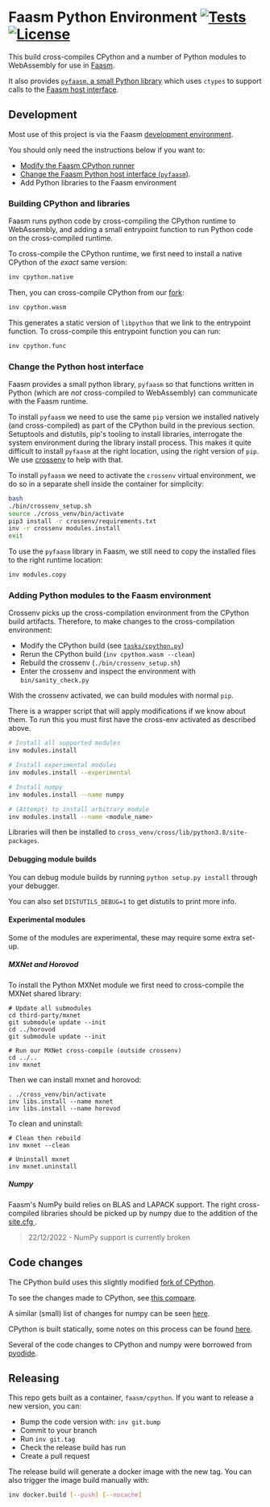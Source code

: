 # Faasm Python Environment [![Tests](https://github.com/faasm/python/workflows/Tests/badge.svg?branch=main)](https://github.com/faasm/python/actions)  [![License](https://img.shields.io/github/license/faasm/python.svg)](https://github.com/faasm/python/blob/main/LICENSE.md)

This build cross-compiles CPython and a number of Python modules to WebAssembly
for use in [Faasm](https://github.com/faasm/faasm).

It also provides [`pyfaasm`, a small Python library](pyfaasm/) which uses
`ctypes` to support calls to the [Faasm host
interface](https://faasm.readthedocs.io/en/latest/source/host_interface.html).

## Development

Most use of this project is via the Faasm [development
environment](https://faasm.readthedocs.io/en/latest/source/development.html).

You should only need the instructions below if you want to:

- [Modify the Faasm CPython runner](#building-cpython-and-libraries)
- [Change the Faasm Python host interface (`pyfaasm`)](#change-the-python-host-interface).
- Add Python libraries to the Faasm environment

### Building CPython and libraries

Faasm runs python code by cross-compiling the CPython runtime to WebAssembly,
and adding a small entrypoint function to run Python code on the cross-compiled
runtime.

To cross-compile the CPython runtime, we first need to install a native CPython
of the _exact_ same version:

```bash
inv cpython.native
```

Then, you can cross-compile CPython from our [fork](
https://github.com/faasm/cpython):

```bash
inv cpython.wasm
```

This generates a static version of `libpython` that we link to the entrypoint
function. To cross-compile this entrypoint function you can run:

```bash
inv cpython.func
```

### Change the Python host interface

Faasm provides a small python library, `pyfaasm` so that functions written in
Python (which are _not_ cross-compiled to WebAssembly) can communicate with the
Faasm runtime.

To install `pyfaasm` we need to use the same `pip` version we installed
natively (and cross-compiled) as part of the CPython build in the previous
section. Setuptools and distutils, pip's tooling to install libraries,
interrogate the system environment during the library install process. This
makes it quite difficult to install `pyfaasm` at the right location, using the
right version of `pip`. We use [crossenv](https://github.com/benfogle/crossenv)
to help with that.

To install `pyfaasm` we need to activate the `crossenv` virtual environment, we
do so in a separate shell inside the container for simplicity:

```bash
bash
./bin/crossenv_setup.sh
source ./cross_venv/bin/activate
pip3 install -r crossenv/requirements.txt
inv -r crossenv modules.install
exit
```

To use the `pyfaasm` library in Faasm, we still need to copy the installed
files to the right runtime location:

```bash
inv modules.copy
```

### Adding Python modules to the Faasm environment

Crossenv picks up the cross-compilation environment from the CPython
build artifacts. Therefore, to make changes to the cross-compilation
environment:

- Modify the CPython build (see [`tasks/cpython.py`](./tasks/cpython.py))
- Rerun the CPython build (`inv cpython.wasm --clean`)
- Rebuild the crossenv (`./bin/crossenv_setup.sh`)
- Enter the crossenv and inspect the environment with `bin/sanity_check.py`

With the crossenv activated, we can build modules with normal `pip`.

There is a wrapper script that will apply modifications if we know about them.
To run this you must first have the cross-env activated as described above.

```bash
# Install all supported modules
inv modules.install

# Install experimental modules
inv modules.install --experimental

# Install numpy
inv modules.install --name numpy

# (Attempt) to install arbitrary module
inv modules.install --name <module_name>
```

Libraries will then be installed to
`cross_venv/cross/lib/python3.8/site-packages`.

#### Debugging module builds

You can debug module builds by running `python setup.py install` through your
debugger.

You can also set `DISTUTILS_DEBUG=1` to get distutils to print more info.

#### Experimental modules

Some of the modules are experimental, these may require some extra set-up.

##### MXNet and Horovod

To install the Python MXNet module we first need to cross-compile the MXNet
shared library:

```
# Update all submodules
cd third-party/mxnet
git submodule update --init
cd ../horovod
git submodule update --init

# Run our MXNet cross-compile (outside crossenv)
cd ../..
inv mxnet
```

Then we can install mxnet and horovod:

```
. ./cross_venv/bin/activate
inv libs.install --name mxnet
inv libs.install --name horovod
```

To clean and uninstall:

```
# Clean then rebuild
inv mxnet --clean

# Uninstall mxnet
inv mxnet.uninstall
```

##### Numpy

Faasm's NumPy build relies on BLAS and LAPACK support. The right cross-compiled
libraries should be picked up by numpy due to the addition of the [site.cfg
](../third-party/numpy/site.cfg).

> 22/12/2022 - NumPy support is currently broken

## Code changes

The CPython build uses this slightly modified [fork of
CPython](https://github.com/faasm/cpython/tree/faasm).

To see the changes made to CPython, see [this
compare](https://github.com/python/cpython/compare/v3.8.2...faasm:faasm).

A similar (small) list of changes for numpy can be seen
[here](https://github.com/numpy/numpy/compare/v1.19.2...faasm:faasm).

CPython is built statically, some notes on this process can be found
[here](https://wiki.python.org/moin/BuildStatically).

Several of the code changes to CPython and numpy were borrowed from
[pyodide](https://github.com/iodide-project/pyodide).

## Releasing

This repo gets built as a container, `faasm/cpython`. If you want to release a
new version, you can:

- Bump the code version with: `inv git.bump`
- Commit to your branch
- Run `inv git.tag`
- Check the release build has run
- Create a pull request

The release build will generate a docker image with the new tag. You can also
trigger the image build manually with:

```bash
inv docker.build [--push] [--nocache]
```

